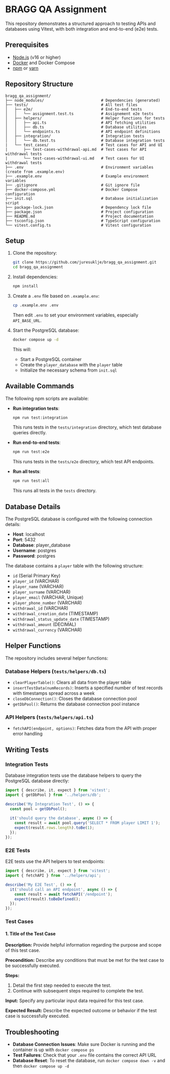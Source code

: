 # BRAGG QA Assignment

This repository demonstrates a structured approach to testing APIs and databases using Vitest, with both integration and end-to-end (e2e) tests.

## Prerequisites

- [Node.js](https://nodejs.org/) (v16 or higher)
- [Docker](https://www.docker.com/) and Docker Compose
- [npm](https://www.npmjs.com/) or [yarn](https://yarnpkg.com/)

## Repository Structure

```
bragg_qa_assignment/
├── node_modules/                         # Dependencies (generated)
├── tests/                                # All test files
│   ├── e2e/                              # End-to-end tests
│   │   └── assignment.test.ts            # Assignement e2e tests
│   ├── helpers/                          # Helper functions for tests
│   │   ├── api.ts                        # API fetching utilities
│   │   ├── db.ts                         # Database utilities
│   │   └── endpoints.ts                  # API endpoint definitions
│   ├── integration/                      # Integration tests
│   │   └── db.test.ts                    # Database integration tests
|   └── test_cases/                       # Test cases for API and UI
|       ├── test-cases-withdrawal-api.md  # Test cases for API withdrawal tests
|       └── test-cases-withdrawal-ui.md   # Test cases for UI withdrawal tests
├── .env                                  # Environment variables (create from .example.env)
├── .example.env                          # Example environment variables
├── .gitignore                            # Git ignore file
├── docker-compose.yml                    # Docker Compose configuration
├── init.sql                              # Database initialization script
├── package-lock.json                     # Dependency lock file
├── package.json                          # Project configuration
├── README.md                             # Project documentation
├── tsconfig.json                         # TypeScript configuration
└── vitest.config.ts                      # Vitest configuration
```

## Setup

1. Clone the repository:
   ```bash
   git clone https://github.com/juresuklje/bragg_qa_assignment.git
   cd bragg_qa_assignment
   ```

2. Install dependencies:
   ```bash
   npm install
   ```

3. Create a `.env` file based on `.example.env`:
   ```bash
   cp .example.env .env
   ```
   Then edit `.env` to set your environment variables, especially `API_BASE_URL`.

4. Start the PostgreSQL database:
   ```bash
   docker compose up -d
   ```
   This will:
   - Start a PostgreSQL container
   - Create the `player_database` with the `player` table
   - Initialize the necessary schema from `init.sql`

## Available Commands

The following npm scripts are available:

- **Run integration tests**:
  ```bash
  npm run test:integration
  ```
  This runs tests in the `tests/integration` directory, which test database queries directly.

- **Run end-to-end tests**:
  ```bash
  npm run test:e2e
  ```
  This runs tests in the `tests/e2e` directory, which test API endpoints.

- **Run all tests**:
  ```bash
  npm run test:all
  ```
  This runs all tests in the `tests` directory.

## Database Details

The PostgreSQL database is configured with the following connection details:

- **Host**: localhost
- **Port**: 5432
- **Database**: player_database
- **Username**: postgres
- **Password**: postgres

The database contains a `player` table with the following structure:
- `id` (Serial Primary Key)
- `player_id` (VARCHAR)
- `player_name` (VARCHAR)
- `player_surname` (VARCHAR)
- `player_email` (VARCHAR, Unique)
- `player_phone_number` (VARCHAR)
- `withdrawal_id` (VARCHAR)
- `withdrawal_creation_date` (TIMESTAMP)
- `withdrawal_status_update_date` (TIMESTAMP)
- `withdrawal_amount` (DECIMAL)
- `withdrawal_currency` (VARCHAR)

## Helper Functions

The repository includes several helper functions:

### Database Helpers (`tests/helpers/db.ts`)

- `clearPlayerTable()`: Clears all data from the player table
- `insertTestData(numRecords)`: Inserts a specified number of test records with timestamps spread across a week
- `closeDbConnection()`: Closes the database connection pool
- `getDbPool()`: Returns the database connection pool instance

### API Helpers (`tests/helpers/api.ts`)

- `fetchAPI(endpoint, options)`: Fetches data from the API with proper error handling

## Writing Tests

### Integration Tests

Database integration tests use the database helpers to query the PostgreSQL database directly:

```typescript
import { describe, it, expect } from 'vitest';
import { getDbPool } from '../helpers/db';

describe('My Integration Test', () => {
  const pool = getDbPool();
  
  it('should query the database', async () => {
    const result = await pool.query('SELECT * FROM player LIMIT 1');
    expect(result.rows.length).toBe(1);
  });
});
```

### E2E Tests

E2E tests use the API helpers to test endpoints:

```typescript
import { describe, it, expect } from 'vitest';
import { fetchAPI } from '../helpers/api';

describe('My E2E Test', () => {
  it('should call an API endpoint', async () => {
    const result = await fetchAPI('/endpoint');
    expect(result).toBeDefined();
  });
});
```

### Test Cases

#### 1. Title of the Test Case

**Description:** Provide helpful information regarding the purpose and scope of this test case.

**Precondition:** Describe any conditions that must be met for the test case to be successfully executed.

**Steps:**
1. Detail the first step needed to execute the test.
2. Continue with subsequent steps required to complete the test.

**Input:** Specify any particular input data required for this test case.

**Expected Result:** Describe the expected outcome or behavior if the test case is successfully executed.


## Troubleshooting

- **Database Connection Issues**: Make sure Docker is running and the container is up with `docker compose ps`
- **Test Failures**: Check that your `.env` file contains the correct API URL
- **Database Reset**: To reset the database, run `docker compose down -v` and then `docker compose up -d`